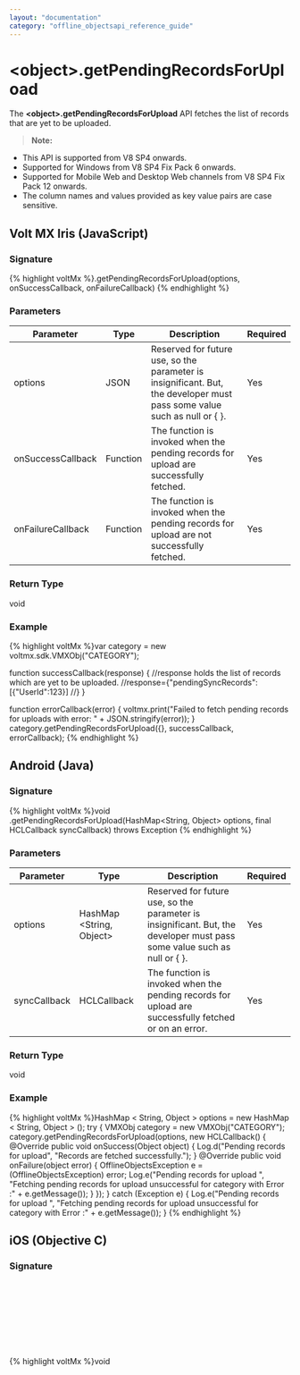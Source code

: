 ```yaml
---
layout: "documentation"
category: "offline_objectsapi_reference_guide"
---
```



\<object\>.getPendingRecordsForUpload
===================================

The **\<object\>.getPendingRecordsForUpload** API fetches the list of records that are yet to be uploaded.

> **Note:**  
*   This API is supported from V8 SP4 onwards.  
*   Supported for Windows from V8 SP4 Fix Pack 6 onwards.  
*   Supported for Mobile Web and Desktop Web channels from V8 SP4 Fix Pack 12 onwards.  
*   The column names and values provided as key value pairs are case sensitive.  

Volt MX  Iris (JavaScript)
-------------------------------

### Signature

{% highlight voltMx %}<object>.getPendingRecordsForUpload(options, onSuccessCallback, onFailureCallback)
{% endhighlight %}

### Parameters

  
| Parameter | Type | Description | Required |
| --- | --- | --- | --- |
| options | JSON | Reserved for future use, so the parameter is insignificant. But, the developer must pass some value such as null or { }. | Yes |
| onSuccessCallback | Function | The function is invoked when the pending records for upload are successfully fetched. | Yes |
| onFailureCallback | Function | The function is invoked when the pending records for upload are not successfully fetched. | Yes |

### Return Type

void

### Example

{% highlight voltMx %}var category = new voltmx.sdk.VMXObj("CATEGORY");

function successCallback(response) {
    //response holds the list of records which are yet to be uploaded.
    //response={"pendingSyncRecords": [{"UserId":123}]
    //}
}

function errorCallback(error) {
    voltmx.print("Failed to fetch pending records for uploads with error: " + JSON.stringify(error));
}
category.getPendingRecordsForUpload({}, successCallback, errorCallback);
{% endhighlight %}

Android (Java)
--------------

### Signature

{% highlight voltMx %}void <object>.getPendingRecordsForUpload(HashMap<String, Object> options, final HCLCallback syncCallback) throws Exception
{% endhighlight %}

### Parameters

  
| Parameter | Type | Description | Required |
| --- | --- | --- | --- |
| options | HashMap <String, Object> | Reserved for future use, so the parameter is insignificant. But, the developer must pass some value such as null or { }. | Yes |
| syncCallback | HCLCallback | The function is invoked when the pending records for upload are successfully fetched or on an error. | Yes |

### Return Type

void

### Example

{% highlight voltMx %}HashMap < String, Object > options = new HashMap < String, Object > ();
try {
    VMXObj category = new VMXObj("CATEGORY");
    category.getPendingRecordsForUpload(options, new HCLCallback() {
        @Override
        public void onSuccess(Object object) {
            Log.d("Pending records for upload", "Records are fetched
 successfully.");
        }
        @Override
        public void onFailure(object error) {
            OfflineObjectsException e = (OfflineObjectsException) error;
            Log.e("Pending records for upload ", "Fetching pending
 records for upload unsuccessful for category with Error :" + e.getMessage());
        }
    });
} catch (Exception e) {
    Log.e("Pending records for upload ", "Fetching pending
	records for upload unsuccessful for category with Error :" +
        e.getMessage());
}
{% endhighlight %}

iOS (Objective C)
-----------------

### Signature

{% highlight voltMx %}void <object> getPendingRecordsForUpload:(NSDictionary <NSString *, id> *)options 
		onSuccess:(HCLSuccessCompletionHandler)onSuccess 
		onFailure:(HCLFailureCompletionHandler)onFailure
{% endhighlight %}

### Parameters

  
| Parameter | Type | Description | Required |
| --- | --- | --- | --- |
| options | NSDictionary<NSString \*, id> | Reserved for future use, so the parameter is insignificant. But, the developer must pass some value such as null or { }. | Yes |
| onSuccess | HCLSuccessCompletionHandler | The function is invoked when the pending records for upload are successfully fetched. | Yes |
| onFailure | HCLFailureCompletionHandler | The function is invoked when the pending records for upload are not successfully fetched. | Yes |

### Return Type

void

### Example

{% highlight voltMx %}NSError * error;
VMXObj * category = [
    [VMXObj alloc] initWithName: @"CATEGORY"
    error: & error
];

if (!error) {
    [category getPendingRecordsForUpload: options
        onSuccess: ^ (id object) {
            NSLog(@"Records pending for upload fetched
		successfully.");
        }
        onFailure: ^ (id object) {
            OfflineObjectsError * error = (OfflineObjectsError) object;
            NSLog(@"Records pending for upload couldn’t be
		fetched with error %@", [error.userInfo localizedDescription]);
        }
    ];
} else {
    NSLog(@"VMXObj couldn’t be
	initialized with error %@", [error.userInfo localizedDescription]);
}
{% endhighlight %}
